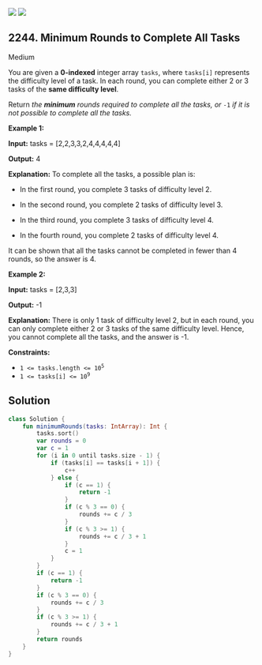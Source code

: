 [![](https://img.shields.io/github/stars/javadev/LeetCode-in-Kotlin?label=Stars&style=flat-square)](https://github.com/javadev/LeetCode-in-Kotlin)
[![](https://img.shields.io/github/forks/javadev/LeetCode-in-Kotlin?label=Fork%20me%20on%20GitHub%20&style=flat-square)](https://github.com/javadev/LeetCode-in-Kotlin/fork)

## 2244\. Minimum Rounds to Complete All Tasks

Medium

You are given a **0-indexed** integer array `tasks`, where `tasks[i]` represents the difficulty level of a task. In each round, you can complete either 2 or 3 tasks of the **same difficulty level**.

Return _the **minimum** rounds required to complete all the tasks, or_ `-1` _if it is not possible to complete all the tasks._

**Example 1:**

**Input:** tasks = [2,2,3,3,2,4,4,4,4,4]

**Output:** 4

**Explanation:** To complete all the tasks, a possible plan is:

- In the first round, you complete 3 tasks of difficulty level 2.

- In the second round, you complete 2 tasks of difficulty level 3.

- In the third round, you complete 3 tasks of difficulty level 4.

- In the fourth round, you complete 2 tasks of difficulty level 4.

It can be shown that all the tasks cannot be completed in fewer than 4 rounds, so the answer is 4. 

**Example 2:**

**Input:** tasks = [2,3,3]

**Output:** -1

**Explanation:** There is only 1 task of difficulty level 2, but in each round, you can only complete either 2 or 3 tasks of the same difficulty level. Hence, you cannot complete all the tasks, and the answer is -1. 

**Constraints:**

*   <code>1 <= tasks.length <= 10<sup>5</sup></code>
*   <code>1 <= tasks[i] <= 10<sup>9</sup></code>

## Solution

```kotlin
class Solution {
    fun minimumRounds(tasks: IntArray): Int {
        tasks.sort()
        var rounds = 0
        var c = 1
        for (i in 0 until tasks.size - 1) {
            if (tasks[i] == tasks[i + 1]) {
                c++
            } else {
                if (c == 1) {
                    return -1
                }
                if (c % 3 == 0) {
                    rounds += c / 3
                }
                if (c % 3 >= 1) {
                    rounds += c / 3 + 1
                }
                c = 1
            }
        }
        if (c == 1) {
            return -1
        }
        if (c % 3 == 0) {
            rounds += c / 3
        }
        if (c % 3 >= 1) {
            rounds += c / 3 + 1
        }
        return rounds
    }
}
```